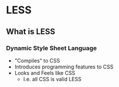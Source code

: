 # LESS

## What is LESS

### Dynamic Style Sheet Language

* "Compiles" to CSS
* Introduces programming features to CSS
* Looks and Feels like CSS
    * I.e. all CSS is valid LESS

#